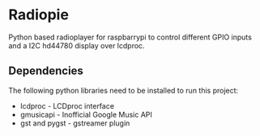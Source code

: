 # Radiopie

Python based radioplayer for raspbarrypi to control different GPIO inputs and a I2C hd44780 display over lcdproc.

## Dependencies

The following python libraries need to be installed to run this project:

* lcdproc - LCDproc interface
* gmusicapi - Inofficial Google Music API
* gst and pygst - gstreamer plugin


